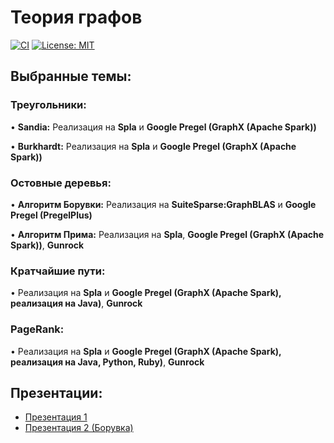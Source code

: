 # Теория графов

[![CI](https://github.com/Salvatore112/graphs_analysis/actions/workflows/ci.yml/badge.svg)](https://github.com/Salvatore112/BaseConfigGen/actions/workflows/ci.yml)
[![License: MIT](https://img.shields.io/badge/License-MIT-yellow.svg)](https://opensource.org/licenses/MIT)

## Выбранные темы:

### Треугольники:

•   **Sandia:**
       Реализация на **Spla** и **Google Pregel (GraphX (Apache Spark))**
       
•   **Burkhardt:**
       Реализация на **Spla** и **Google Pregel (GraphX (Apache Spark))**

### Остовные деревья:

•   **Алгоритм Борувки:**
       Реализация на **SuiteSparse:GraphBLAS** и **Google Pregel (PregelPlus)**
    
•   **Алгоритм Прима:**
       Реализация на **Spla**, **Google Pregel (GraphX (Apache Spark))**, **Gunrock**

### Кратчайшие пути:

• Реализация на **Spla** и **Google Pregel (GraphX (Apache Spark), реализация на Java)**, **Gunrock**

### PageRank:

• Реализация на **Spla** и **Google Pregel (GraphX (Apache Spark), реализация на Java, Python, Ruby)**, **Gunrock**

## Презентации:

- [Презентация 1](https://github.com/Salvatore112/graphs_analysis/blob/main/presentation_1.pdf)
- [Презентация 2 (Борувка)](https://github.com/Salvatore112/graphs_analysis/blob/main/presentation_2_Boruvka.pdf) 
